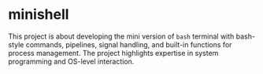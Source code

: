 # minishell

This project is about developing the mini version of `bash` terminal with bash-style commands, pipelines, signal handling, and built-in functions for process management. The project highlights expertise in system programming and OS-level interaction.
